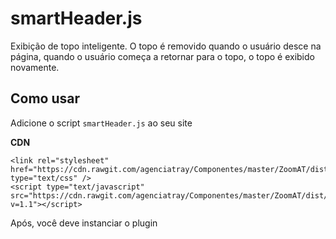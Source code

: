 # smartHeader.js

Exibição de topo inteligente. O topo é removido quando o usuário desce na página, quando o usuário começa a retornar para o topo, o topo é exibido novamente.

## Como usar

Adicione o script `smartHeader.js` ao seu site

**CDN**
```
<link rel="stylesheet" href="https://cdn.rawgit.com/agenciatray/Componentes/master/ZoomAT/dist/zoomAT.min.css" type="text/css" />
<script type="text/javascript" src="https://cdn.rawgit.com/agenciatray/Componentes/master/ZoomAT/dist/zoomAT.min.js?v=1.1"></script>
```

Após, você deve instanciar o plugin

```javascript

```